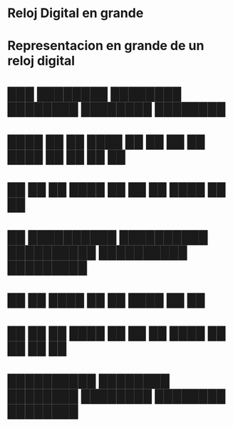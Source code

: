 # Reloj Digital en grande

#   Representacion en grande de un reloj digital

#        ███      ████████               ████████   ████████               ████████   ████████
#       ████     ██      ██     ████    ██      ██ ██      ██     ████    ██      ██ ██      ██
#      ██ ██             ██     ████            ██ ██      ██     ████            ██         ██
#         ██     ██████████             ██████████ ██████████             ██████████ █████████
#         ██     ██             ████    ██                 ██     ████    ██                 ██
#         ██     ██      ██     ████    ██      ██         ██     ████    ██      ██ ██      ██
#     ██████████  ████████               ████████   ████████               ████████   ████████
